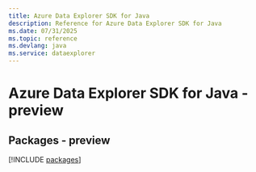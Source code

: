 ```yaml
---
title: Azure Data Explorer SDK for Java
description: Reference for Azure Data Explorer SDK for Java
ms.date: 07/31/2025
ms.topic: reference
ms.devlang: java
ms.service: dataexplorer
---
```

# Azure Data Explorer SDK for Java - preview
## Packages - preview
[!INCLUDE [packages](data-explorer-index.md)]